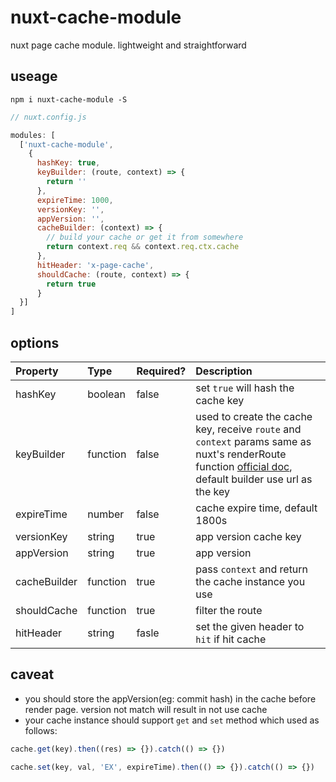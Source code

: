 # nuxt-cache-module
nuxt page cache module. lightweight and straightforward

## useage 

```
npm i nuxt-cache-module -S
```

```javascript
// nuxt.config.js

modules: [
  ['nuxt-cache-module', 
    {
      hashKey: true,
      keyBuilder: (route, context) => {
        return ''
      },
      expireTime: 1000,
      versionKey: '',
      appVersion: '',
      cacheBuilder: (context) => {
        // build your cache or get it from somewhere
        return context.req && context.req.ctx.cache
      },
      hitHeader: 'x-page-cache',
      shouldCache: (route, context) => {
        return true
      }
  }]
]

```

## options

| Property | Type | Required? | Description 
|:---|:---|:---|:---|
| hashKey | boolean | false | set `true` will hash the cache key
| keyBuilder | function | false | used to create the cache key, receive `route` and `context` params same as nuxt's renderRoute function [official doc](https://nuxtjs.org/api/nuxt-render-route#nuxt-renderroute-route-context-), default builder use url as the key
| expireTime | number | false | cache expire time, default 1800s
| versionKey | string | true | app version cache key
| appVersion | string | true | app version
| cacheBuilder | function | true | pass `context` and return the cache instance you use
| shouldCache | function | true | filter the route
| hitHeader | string | fasle | set the given header to `hit` if hit cache

## caveat

- you should store the appVersion(eg: commit hash) in the cache before render page. version not match will result in not use cache
- your cache instance should support `get` and `set` method which used as follows:

```javascript
cache.get(key).then((res) => {}).catch(() => {})

cache.set(key, val, 'EX', expireTime).then(() => {}).catch(() => {})
```
